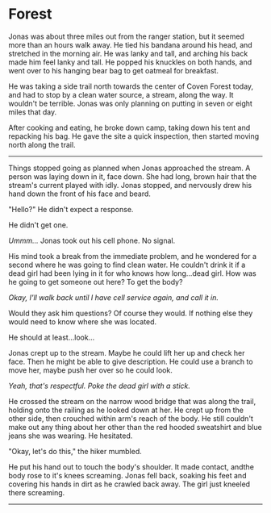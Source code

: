 # Forest

Jonas was about three miles out from the ranger station, but it seemed more than an hours walk away. He tied his bandana around his head, and stretched in the morning air. He was lanky and tall, and arching his back made him feel lanky and tall. He popped his knuckles on both hands, and went over to his hanging bear bag to get oatmeal for breakfast.

He was taking a side trail north towards the center of Coven Forest today, and had to stop by a clean water source, a stream, along the way. It wouldn't be terrible. Jonas was only planning on putting in seven or eight miles that day.

After cooking and eating, he broke down camp, taking down his tent and repacking his bag. He gave the site a quick inspection, then started moving north along the trail.

---

Things stopped going as planned when Jonas approached the stream. A person was laying down in it, face down. She had long, brown hair that the stream's current played with idly. Jonas stopped, and nervously drew his hand down the front of his face and beard.

"Hello?" He didn't expect a response.

He didn't get one.

*Ummm…* Jonas took out his cell phone. No signal.

<!--more-->

His mind took a break from the immediate problem, and he wondered for a second where he was going to find clean water. He couldn't drink it if a dead girl had been lying in it for who knows how long…dead girl. How was he going to get someone out here? To get the body?

*Okay, I'll  walk back until I have cell service again, and call it in.*

Would they ask him questions? Of course they would. If nothing else they would need to know where she was located.

He should at least…look…

Jonas crept up to the stream. Maybe he could lift her up and check her face. Then he might be able to give  description. He could use a branch to move her, maybe push her over so he could look.

*Yeah, that's respectful. Poke the dead girl with a stick.*

He crossed the stream on the narrow wood bridge that was along the trail, holding onto the railing as he looked down at her. He crept up from the other side, then crouched within arm's reach of the body. He still couldn't make out any thing about her other than the red hooded sweatshirt and blue jeans she was wearing. He hesitated.

"Okay, let's do this," the hiker mumbled.

He put his hand out to touch the body's shoulder. It made contact, andthe body rose to it's knees screaming. Jonas fell back, soaking his feet and covering his hands in dirt as he crawled back away. The girl just kneeled there screaming.

---



